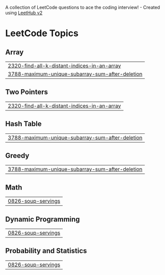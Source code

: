 A collection of LeetCode questions to ace the coding interview! - Created using [LeetHub v2](https://github.com/arunbhardwaj/LeetHub-2.0)
<!---LeetCode Topics Start-->
# LeetCode Topics
## Array
|  |
| ------- |
| [2320-find-all-k-distant-indices-in-an-array](https://github.com/keneanbiru/a2sv/tree/master/2320-find-all-k-distant-indices-in-an-array) |
| [3788-maximum-unique-subarray-sum-after-deletion](https://github.com/keneanbiru/a2sv/tree/master/3788-maximum-unique-subarray-sum-after-deletion) |
## Two Pointers
|  |
| ------- |
| [2320-find-all-k-distant-indices-in-an-array](https://github.com/keneanbiru/a2sv/tree/master/2320-find-all-k-distant-indices-in-an-array) |
## Hash Table
|  |
| ------- |
| [3788-maximum-unique-subarray-sum-after-deletion](https://github.com/keneanbiru/a2sv/tree/master/3788-maximum-unique-subarray-sum-after-deletion) |
## Greedy
|  |
| ------- |
| [3788-maximum-unique-subarray-sum-after-deletion](https://github.com/keneanbiru/a2sv/tree/master/3788-maximum-unique-subarray-sum-after-deletion) |
## Math
|  |
| ------- |
| [0826-soup-servings](https://github.com/keneanbiru/a2sv/tree/master/0826-soup-servings) |
## Dynamic Programming
|  |
| ------- |
| [0826-soup-servings](https://github.com/keneanbiru/a2sv/tree/master/0826-soup-servings) |
## Probability and Statistics
|  |
| ------- |
| [0826-soup-servings](https://github.com/keneanbiru/a2sv/tree/master/0826-soup-servings) |
<!---LeetCode Topics End-->